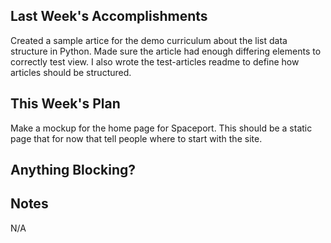 ## Last Week's Accomplishments
Created a sample artice for the demo curriculum about the list data structure in Python. Made sure the article had enough differing elements to correctly test view. I also wrote the test-articles readme to define how articles should be structured.

## This Week's Plan
Make a mockup for the home page for Spaceport. This should be a static page that for now that tell people where to start with the site.

## Anything Blocking?

## Notes
N/A

